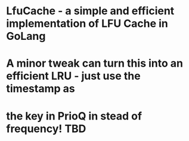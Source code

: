 # LfuCache - a simple and efficient implementation of LFU Cache in GoLang
# A minor tweak can turn this into an efficient LRU - just use the timestamp as
# the key in PrioQ in stead of frequency!  TBD
